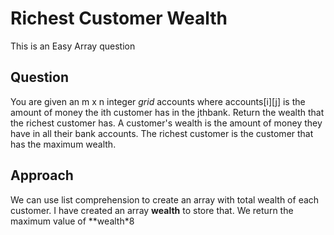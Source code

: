 # Richest Customer Wealth

This is an Easy Array question

## Question
You are given an m x n integer *grid* accounts where accounts[i][j] is the amount of money the i​​​​​​​​​​​th​​​​ customer has in the j​​​​​​​​​​​th​​​​ bank. Return the wealth that the richest customer has.
A customer's wealth is the amount of money they have in all their bank accounts. The richest customer is the customer that has the maximum wealth.

## Approach
We can use list comprehension to create an array with total wealth of each customer.
I have created an array **wealth** to store that.
We return the maximum value of **wealth*8

